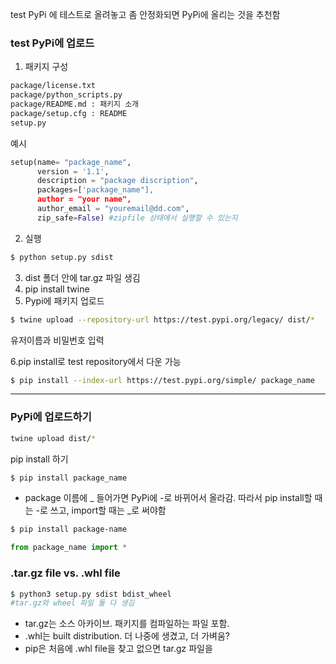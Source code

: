 test PyPi 에 테스트로 올려놓고 좀 안정화되면 PyPi에 올리는 것을 추천함

### test PyPi에 업로드
1. 패키지 구성
```bash
package/license.txt
package/python_scripts.py
package/README.md : 패키지 소개
package/setup.cfg : README
setup.py
```

예시
```python
setup(name= "package_name",
      version = '1.1',
      description = "package discription",
      packages=['package_name"],
      author = "your name",
      author_email = "youremail@dd.com",
      zip_safe=False) #zipfile 상태에서 실행할 수 있는지
```
2. 실행
```bash
$ python setup.py sdist
```

3. dist 폴더 안에 tar.gz 파일 생김
4. pip install twine
5. Pypi에 패키지 업로드

```bash
$ twine upload --repository-url https://test.pypi.org/legacy/ dist/*
```
유저이름과 비밀번호 입력

6.pip install로 test repository에서 다운 가능
```bash
$ pip install --index-url https://test.pypi.org/simple/ package_name
```

---
### PyPi에 업로드하기
```bash
twine upload dist/*
```

pip install 하기
```bash
$ pip install package_name
```

* package 이름에 _ 들어가면 PyPi에 -로 바뀌어서 올라감.
따라서 pip install할 때는 -로 쓰고, import할 때는 \_로 써야함
```bash
$ pip install package-name
```
```python
from package_name import *
```

### .tar.gz file vs. .whl file
```bash
$ python3 setup.py sdist bdist_wheel
#tar.gz와 wheel 파일 둘 다 생김
```
* tar.gz는 소스 아카이브. 패키지를 컴파일하는 파일 포함.
* .whl는 built distribution. 더 나중에 생겼고, 더 가벼움? 
* pip은 처음에 .whl file을 찾고 없으면 tar.gz 파일을 
